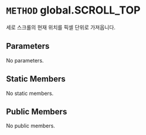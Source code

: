 # `METHOD` global.SCROLL_TOP
세로 스크롤의 현재 위치를 픽셀 단위로 가져옵니다.

## Parameters
No parameters.

## Static Members
No static members.

## Public Members
No public members.
